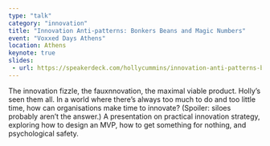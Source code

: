 ```yaml
---
type: "talk"
category: "innovation"
title: "Innovation Anti-patterns: Bonkers Beans and Magic Numbers"
event: "Voxxed Days Athens"
location: Athens
keynote: true
slides:
 - url: https://speakerdeck.com/hollycummins/innovation-anti-patterns-bonkers-beans-and-magic-numbers-3048097a-56ab-4c89-87eb-4deab7424fc2
---
```

The innovation fizzle, the fauxnnovation, the maximal viable product. Holly’s seen them all. 
 In a world where there’s always too much to do and too little time, how can organisations make time to innovate? 
 (Spoiler: siloes probably aren’t the answer.) 
 A presentation on practical innovation strategy, exploring how to design an MVP, how to get something for nothing, and psychological safety. 